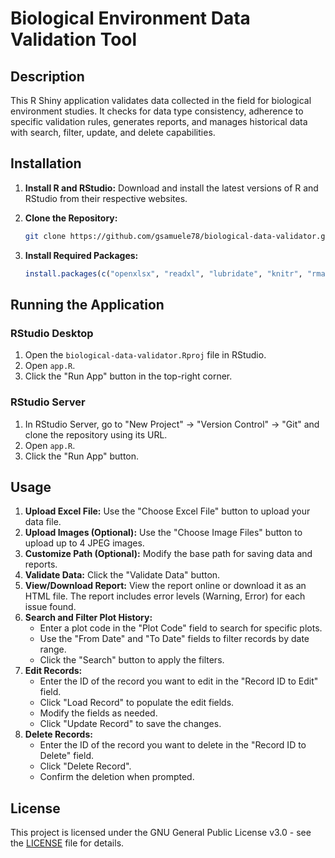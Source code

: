 # Biological Environment Data Validation Tool

## Description

This R Shiny application validates data collected in the field for biological environment studies. It checks for data type consistency, adherence to specific validation rules, generates reports, and manages historical data with search, filter, update, and delete capabilities.

## Installation

1. **Install R and RStudio:** Download and install the latest versions of R and RStudio from their respective websites.
2. **Clone the Repository:**

    ```bash
    git clone https://github.com/gsamuele78/biological-data-validator.git
    ```

3. **Install Required Packages:**

    ```R
    install.packages(c("openxlsx", "readxl", "lubridate", "knitr", "rmarkdown", "mailR", "DBI", "RSQLite", "shiny", "shinyFiles", "DT"))
    ```

## Running the Application

### RStudio Desktop

1. Open the `biological-data-validator.Rproj` file in RStudio.
2. Open `app.R`.
3. Click the "Run App" button in the top-right corner.

### RStudio Server

1. In RStudio Server, go to "New Project" -> "Version Control" -> "Git" and clone the repository using its URL.
2. Open `app.R`.
3. Click the "Run App" button.

## Usage

1. **Upload Excel File:** Use the "Choose Excel File" button to upload your data file.
2. **Upload Images (Optional):** Use the "Choose Image Files" button to upload up to 4 JPEG images.
3. **Customize Path (Optional):** Modify the base path for saving data and reports.
4. **Validate Data:** Click the "Validate Data" button.
5. **View/Download Report:** View the report online or download it as an HTML file. The report includes error levels (Warning, Error) for each issue found.
6. **Search and Filter Plot History:**
    *   Enter a plot code in the "Plot Code" field to search for specific plots.
    *   Use the "From Date" and "To Date" fields to filter records by date range.
    *   Click the "Search" button to apply the filters.
7. **Edit Records:**
    *   Enter the ID of the record you want to edit in the "Record ID to Edit" field.
    *   Click "Load Record" to populate the edit fields.
    *   Modify the fields as needed.
    *   Click "Update Record" to save the changes.
8. **Delete Records:**
    *   Enter the ID of the record you want to delete in the "Record ID to Delete" field.
    *   Click "Delete Record".
    *   Confirm the deletion when prompted.

## License

This project is licensed under the GNU General Public License v3.0 - see the [LICENSE](LICENSE) file for details.
